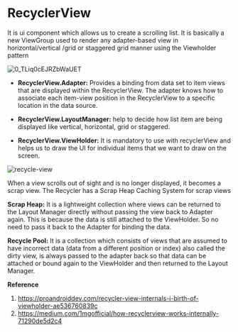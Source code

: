 
# RecyclerView
It is ui component which allows us to create a scrolling list. It is basically a new ViewGroup used to render any adapter-based view in horizontal/vertical /grid or staggered grid manner using the Viewholder pattern

![0_TLiq0cEJRZbWaUET](https://user-images.githubusercontent.com/18142767/212524660-1d57147e-9f99-4990-bcf6-609b2e1b62e8.gif)

- **RecyclerView.Adapter:** Provides a binding from data set to item views that are displayed within the RecyclerView. The adapter knows how to associate each item-view position in the RecyclerView to a specific location in the data source.

- **RecyclerView.LayoutManager:** help to decide how list item are being displayed like vertical, horizontal, grid or staggered.

- **RecyclerView.ViewHolder:** It is mandatory to use with recyclerView and helps us to draw the UI for individual items that we want to draw on the screen.

![recycle-view](https://miro.medium.com/max/828/1*sdn9nN70HULW-8W7j1_C6Q.webp)

When a view scrolls out of sight and is no longer displayed, it becomes a scrap view.
The Recycler has a Scrap Heap Caching System for scrap views

**Scrap Heap:** It is a lightweight collection where views can be returned to the Layout Manager directly without passing the view back to Adapter again. This is because the data is still attached to the ViewHolder. So no need to pass it back to the Adapter for binding the data.

**Recycle Pool:** It is a collection which consists of views that are assumed to have incorrect data (data from a different position or index) also called the dirty view, is always passed to the adapter back so that data can be attached or bound again to the ViewHolder and then returned to the Layout Manager.

**Reference**
   1. https://proandroiddev.com/recycler-view-internals-i-birth-of-viewholder-ae536760839c
   2. https://medium.com/1mgofficial/how-recyclerview-works-internally-71290de5d2c4
